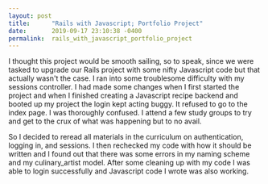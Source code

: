 ```yaml
---
layout: post
title:      "Rails with Javascript; Portfolio Project"
date:       2019-09-17 23:10:38 -0400
permalink:  rails_with_javascript_portfolio_project
---
```



I thought this project would be smooth sailing, so to speak, since we were tasked to upgrade our Rails project with some nifty Javascript code but that actually wasn't the case. I ran into some troublesome difficulty with my sessions controller. I had made some changes when I first started the project and when I finished creating a Javascript recipe backend and booted up my project the login kept acting buggy. It refused to go to the index page. I was thoroughly confused. I attend a few study groups to try and get to the crux of what was happening but to no avail.

So I decided to reread all materials in the curriculum on authentication, logging in, and sessions. I then rechecked my code with how it should be written and I found out that there was some errors in my naming scheme and my culinary_artist model. After some cleaning up with my code I was able to login successfully and Javascript code I wrote was also working.



